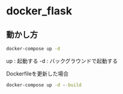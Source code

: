 # docker_flask

## 動かし方


```cmd
docker-compose up -d
```
up : 起動する
-d : バックグラウンドで起動する


Dockerfileを更新した場合
```cmd
docker-compose up -d --build
```
